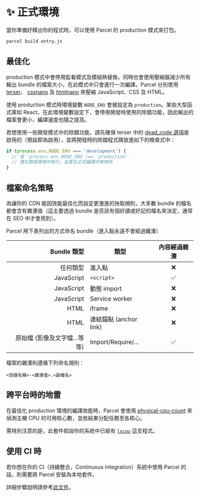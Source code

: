 # ✨ 正式環境

當你準備好釋出你的程式時，可以使用 Parcel 的 production 模式來打包。

```bash
parcel build entry.js
```

## 最佳化

production 模式中會停用監看模式及模組熱替換，同時也會使用壓縮器減少所有輸出 bundle 的檔案大小，在此模式中只會進行一次編譯。Parcel 分別使用 [terser](https://github.com/fabiosantoscode/terser)、 [cssnano](http://cssnano.co) 及 [htmlnano](https://github.com/posthtml/htmlnano) 來壓縮 JavaScript、CSS 及 HTML。

使用 production 模式時環境變數 `NODE_ENV` 會被設定為 `production`。某些大型函式庫如 React，在此環境變數設定下，會停用開發時使用的除錯功能，因此輸出的檔案會更小，編譯速度也隨之提高。

若想使用一些開發模式中的除錯功能，請先確保 terser 中的 [dead_code 選項](https://github.com/terser-js/terser#compress-options)是啟用的（預設即為啟用），並將開發時的除錯程式碼放進如下的檢查式中：

```js
if (process.env.NODE_ENV === 'development') {
  // 或 `process.env.NODE_ENV !== 'production'`
  // 僅在開發環境中執行，並會在正式編譯中被移除
}
```

## 檔案命名策略

為讓你的 CDN 能因效能最佳化而設定更激進的快取規則，大多數 bundle 的檔名都會含有雜湊值（這主要透過 bundle 是否該有個好讀或好記的檔名來決定，通常在 SEO 中才會用到）。

Parcel 用下表列出的方式命名 bundle（進入點永遠不會經過雜湊）

|                Bundle 類型 | 類型                   | 內容經過雜湊 |
| -------------------------: | ---------------------- | :----------: |
|                   任何類型 | 進入點                 |      ❌      |
|                 JavaScript | `<script>`             |      ✅      |
|                 JavaScript | 動態 import            |      ❌      |
|                 JavaScript | Service worker         |      ❌      |
|                       HTML | iframe                 |      ❌      |
|                       HTML | 連結錨點 (anchor link) |      ❌      |
| 原始檔 (影像及文字檔…等等) | Import/Require/...     |      ✅      |

檔案的雜湊則遵循下列命名規則：

`<目錄名稱>-<雜湊值>.<副檔名>`

## 跨平台時的地雷

在最佳化 production 環境的編譯效能時，Parcel 會使用 [physical-cpu-count](https://www.npmjs.com/package/physical-cpu-count) 來偵測主機 CPU 的可用核心數，並依結果分配任務至各核心。

需特別注意的是，此套件假設你的系統中已經有 [`lscpu`](http://manpages.courier-mta.org/htmlman1/lscpu.1.html) 這支程式。

## 使用 CI 時

若你想在你的 CI（持續整合，Continuous Integration）系統中使用 Parcel 的話，則需要將 Parcel 安裝為本地套件。

詳細步驟說明請參考[此文件](getting_started.html#將-parcel-加入至你的專案)。
